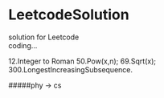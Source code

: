 # LeetcodeSolution
solution for Leetcode  
coding...

12.Integer to Roman
50.Pow(x,n); 
69.Sqrt(x); 
300.LongestIncreasingSubsequence.

  
#####phy -> cs
